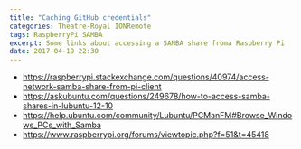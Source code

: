 ```yaml
---
title: "Caching GitHub credentials"
categories: Theatre-Royal IONRemote
tags: RaspberryPi SAMBA
excerpt: Some links about accessing a SANBA share froma Raspberry Pi
date: 2017-04-19 22:30
---
```

- https://raspberrypi.stackexchange.com/questions/40974/access-network-samba-share-from-pi-client
- https://askubuntu.com/questions/249678/how-to-access-samba-shares-in-lubuntu-12-10
- https://help.ubuntu.com/community/Lubuntu/PCManFM#Browse_Windows_PCs_with_Samba
- https://www.raspberrypi.org/forums/viewtopic.php?f=51&t=45418
